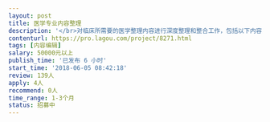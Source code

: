 ```yaml
---                
layout: post       
title: 医学专业内容整理           
description: '</br>对临床所需要的医学整理内容进行深度整理和整合工作，包括以下内容：</br></br>1. 全科室权威的疾病词条；</br>2. 实验室检查指标；</br>3. 药物相关信息；</br>4. 全科室量表相关信息；</br>5. 科室指南相关信息</br>6. 全科室期刊相关信息。</br>'     
contenturl: https://pro.lagou.com/project/8271.html      
tags: [内容编辑]            
salary: 50000元以上          
publish_time: '已发布 6 小时'         
start_time: '2018-06-05 08:42:18'           
review: 139人                   
apply: 4人                   
recommend: 0人                   
time_range: 1-3个月              
status: 招募中                  
---                 
```

